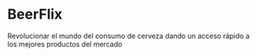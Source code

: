 # BeerFlix

Revolucionar el mundo del consumo de cerveza dando un acceso rápido a los
mejores productos del mercado
